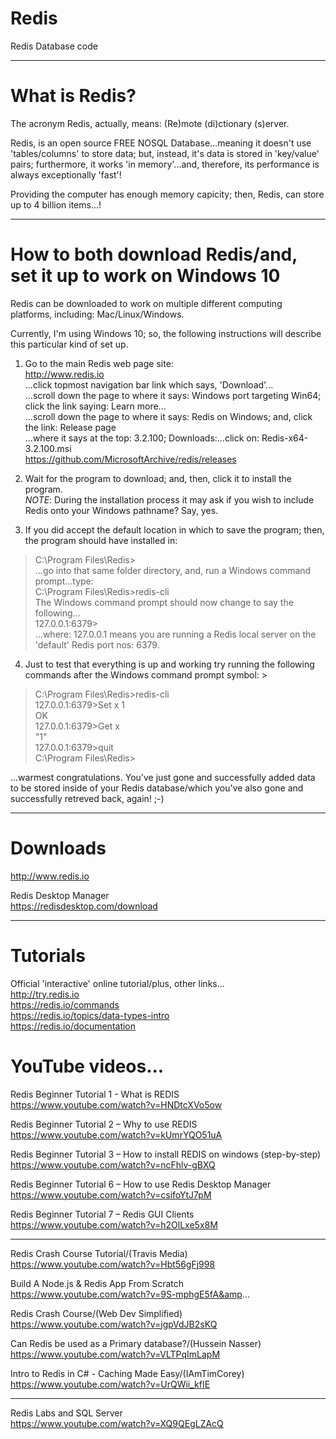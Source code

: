 # Redis
Redis Database code

-----

# What is Redis?  

The acronym Redis, actually, means: (Re)mote (di)ctionary (s)erver. 

Redis, is an open source FREE NOSQL Database...meaning it doesn't use 'tables/columns' to store data; but, instead, it's data is stored in 'key/value' pairs; furthermore, it works 'in memory'...and, therefore, its performance is always exceptionally 'fast'! 

Providing the computer has enough memory capicity; then, Redis, can store up to 4 billion items...! 

-----

# How to both download Redis/and, set it up to work on Windows 10
   
Redis can be downloaded to work on multiple different computing platforms, including: Mac/Linux/Windows.  

Currently, I'm using Windows 10; so, the following instructions will describe this particular kind of set up.  

1. Go to the main Redis web page site:   
   http://www.redis.io  
   ...click topmost navigation bar link which says, 'Download'...  
   ...scroll down the page to where it says: Windows port targeting Win64; click the link saying: Learn more...  
   ...scroll down the page to where it says: Redis on Windows; and, click the link: Release page  
   ...where it says at the top: 3.2.100; Downloads:...click on: Redis-x64-3.2.100.msi  
   https://github.com/MicrosoftArchive/redis/releases  

2. Wait for the program to download; and, then, click it to install the program.    
*NOTE*: During the installation process it may ask if you wish to include Redis onto your Windows pathname? Say, yes.   

3. If you did accept the default location in which to save the program; then, the program should have installed in:  
> C:\Program Files\Redis>   
...go into that same folder directory, and, run a Windows command prompt...type:  
> C:\Program Files\Redis>redis-cli  
The Windows command prompt should now change to say the following...  
> 127.0.0.1:6379>  
...where: 127.0.0.1 means you are running a Redis local server on the 'default' Redis port nos: 6379.   


4. Just to test that everything is up and working try running the following commands after the Windows command prompt symbol: >  
> C:\Program Files\Redis>redis-cli    
> 127.0.0.1:6379>Set x 1   
> OK  
> 127.0.0.1:6379>Get x  
> "1"  
> 127.0.0.1:6379>quit  
> C:\Program Files\Redis>    

...warmest congratulations. You've just gone and successfully added data to be stored inside of your Redis database/which you've also gone and successfully retreved back, again! ;-)  

-----

# Downloads

http://www.redis.io   

Redis Desktop Manager  
https://redisdesktop.com/download  

-----

# Tutorials

Official 'interactive' online tutorial/plus, other links...    
http://try.redis.io  
https://redis.io/commands  
https://redis.io/topics/data-types-intro  
https://redis.io/documentation  

# YouTube videos...

Redis Beginner Tutorial 1 - What is REDIS    
https://www.youtube.com/watch?v=HNDtcXVo5ow    

Redis Beginner Tutorial 2 – Why to use REDIS  
https://www.youtube.com/watch?v=kUmrYQO51uA  

Redis Beginner Tutorial 3 – How to install REDIS on windows (step-by-step)  
https://www.youtube.com/watch?v=ncFhlv-gBXQ  

Redis Beginner Tutorial 6 – How to use Redis Desktop Manager  
https://www.youtube.com/watch?v=csifoYtJ7pM  

Redis Beginner Tutorial 7 – Redis GUI Clients  
https://www.youtube.com/watch?v=h2OlLxe5x8M  

-----

Redis Crash Course Tutorial/(Travis Media)  
https://www.youtube.com/watch?v=Hbt56gFj998  

Build A Node.js & Redis App From Scratch  
https://www.youtube.com/watch?v=9S-mphgE5fA&amp...    

Redis Crash Course/(Web Dev Simplified)  
https://www.youtube.com/watch?v=jgpVdJB2sKQ    

Can Redis be used as a Primary database?/(Hussein Nasser)
https://www.youtube.com/watch?v=VLTPqImLapM  

Intro to Redis in C# - Caching Made Easy/(IAmTimCorey)    
https://www.youtube.com/watch?v=UrQWii_kfIE    






-----

Redis Labs and SQL Server  
https://www.youtube.com/watch?v=XQ9QEgLZAcQ  



